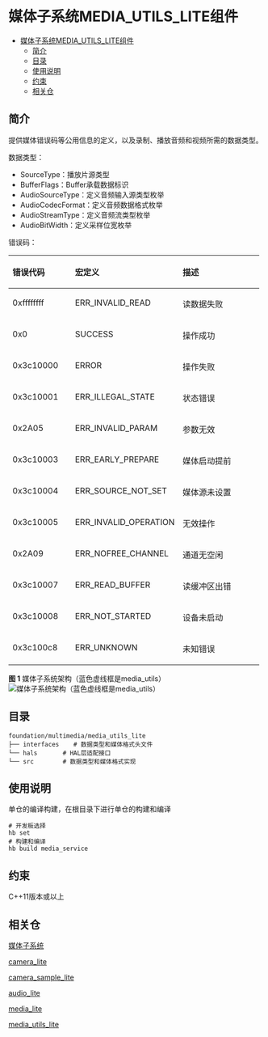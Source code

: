 # 媒体子系统MEDIA\_UTILS\_LITE组件<a name="ZH-CN_TOPIC_0000001127127417"></a>

- [媒体子系统MEDIA\_UTILS\_LITE组件<a name="ZH-CN_TOPIC_0000001127127417"></a>](#媒体子系统media_utils_lite组件)
  - [简介<a name="section11660541593"></a>](#简介)
  - [目录<a name="section8685144625320"></a>](#目录)
  - [使用说明<a name="section1648194512427"></a>](#使用说明)
  - [约束<a name="section161941989596"></a>](#约束)
  - [相关仓<a name="section105062051111614"></a>](#相关仓)

## 简介<a name="section11660541593"></a>

提供媒体错误码等公用信息的定义，以及录制、播放音频和视频所需的数据类型。

数据类型：

-   SourceType：播放片源类型
-   BufferFlags：Buffer承载数据标识
-   AudioSourceType：定义音频输入源类型枚举
-   AudioCodecFormat：定义音频数据格式枚举
-   AudioStreamType：定义音频流类型枚举
-   AudioBitWidth：定义采样位宽枚举

错误码：

<a name="table7158151314620"></a>
<table><thead align="left"><tr id="row1722018139620"><th class="cellrowborder" valign="top" width="24.95%" id="mcps1.1.4.1.1"><p id="p172202131066"><a name="p172202131066"></a><a name="p172202131066"></a>错误代码</p>
</th>
<th class="cellrowborder" valign="top" width="42.91%" id="mcps1.1.4.1.2"><p id="p5220913569"><a name="p5220913569"></a><a name="p5220913569"></a>宏定义</p>
</th>
<th class="cellrowborder" valign="top" width="32.14%" id="mcps1.1.4.1.3"><p id="p1722061317617"><a name="p1722061317617"></a><a name="p1722061317617"></a>描述</p>
</th>
</tr>
</thead>
<tbody><tr id="row1422020137612"><td class="cellrowborder" valign="top" width="24.95%" headers="mcps1.1.4.1.1 "><p id="p202201213562"><a name="p202201213562"></a><a name="p202201213562"></a>0xffffffff</p>
</td>
<td class="cellrowborder" valign="top" width="42.91%" headers="mcps1.1.4.1.2 "><p id="p0220171317612"><a name="p0220171317612"></a><a name="p0220171317612"></a>ERR_INVALID_READ</p>
</td>
<td class="cellrowborder" valign="top" width="32.14%" headers="mcps1.1.4.1.3 "><p id="p82208133618"><a name="p82208133618"></a><a name="p82208133618"></a>读数据失败</p>
</td>
</tr>
<tr id="row82203139620"><td class="cellrowborder" valign="top" width="24.95%" headers="mcps1.1.4.1.1 "><p id="p1122013131168"><a name="p1122013131168"></a><a name="p1122013131168"></a>0x0</p>
</td>
<td class="cellrowborder" valign="top" width="42.91%" headers="mcps1.1.4.1.2 "><p id="p1322011315617"><a name="p1322011315617"></a><a name="p1322011315617"></a>SUCCESS</p>
</td>
<td class="cellrowborder" valign="top" width="32.14%" headers="mcps1.1.4.1.3 "><p id="p142207137613"><a name="p142207137613"></a><a name="p142207137613"></a>操作成功</p>
</td>
</tr>
<tr id="row15220213066"><td class="cellrowborder" valign="top" width="24.95%" headers="mcps1.1.4.1.1 "><p id="p14220131313612"><a name="p14220131313612"></a><a name="p14220131313612"></a>0x3c10000</p>
</td>
<td class="cellrowborder" valign="top" width="42.91%" headers="mcps1.1.4.1.2 "><p id="p1822016133612"><a name="p1822016133612"></a><a name="p1822016133612"></a>ERROR</p>
</td>
<td class="cellrowborder" valign="top" width="32.14%" headers="mcps1.1.4.1.3 "><p id="p1422071317614"><a name="p1422071317614"></a><a name="p1422071317614"></a>操作失败</p>
</td>
</tr>
<tr id="row3220191311619"><td class="cellrowborder" valign="top" width="24.95%" headers="mcps1.1.4.1.1 "><p id="p22201013865"><a name="p22201013865"></a><a name="p22201013865"></a>0x3c10001</p>
</td>
<td class="cellrowborder" valign="top" width="42.91%" headers="mcps1.1.4.1.2 "><p id="p52211813262"><a name="p52211813262"></a><a name="p52211813262"></a>ERR_ILLEGAL_STATE</p>
</td>
<td class="cellrowborder" valign="top" width="32.14%" headers="mcps1.1.4.1.3 "><p id="p102211913669"><a name="p102211913669"></a><a name="p102211913669"></a>状态错误</p>
</td>
</tr>
<tr id="row1222119131064"><td class="cellrowborder" valign="top" width="24.95%" headers="mcps1.1.4.1.1 "><p id="p152211413962"><a name="p152211413962"></a><a name="p152211413962"></a>0x2A05</p>
</td>
<td class="cellrowborder" valign="top" width="42.91%" headers="mcps1.1.4.1.2 "><p id="p7221113864"><a name="p7221113864"></a><a name="p7221113864"></a>ERR_INVALID_PARAM</p>
</td>
<td class="cellrowborder" valign="top" width="32.14%" headers="mcps1.1.4.1.3 "><p id="p12211813968"><a name="p12211813968"></a><a name="p12211813968"></a>参数无效</p>
</td>
</tr>
<tr id="row1122110131163"><td class="cellrowborder" valign="top" width="24.95%" headers="mcps1.1.4.1.1 "><p id="p1222111131761"><a name="p1222111131761"></a><a name="p1222111131761"></a>0x3c10003</p>
</td>
<td class="cellrowborder" valign="top" width="42.91%" headers="mcps1.1.4.1.2 "><p id="p1622171317617"><a name="p1622171317617"></a><a name="p1622171317617"></a>ERR_EARLY_PREPARE</p>
</td>
<td class="cellrowborder" valign="top" width="32.14%" headers="mcps1.1.4.1.3 "><p id="p1722117131610"><a name="p1722117131610"></a><a name="p1722117131610"></a>媒体启动提前</p>
</td>
</tr>
<tr id="row1322191310611"><td class="cellrowborder" valign="top" width="24.95%" headers="mcps1.1.4.1.1 "><p id="p2221713569"><a name="p2221713569"></a><a name="p2221713569"></a>0x3c10004</p>
</td>
<td class="cellrowborder" valign="top" width="42.91%" headers="mcps1.1.4.1.2 "><p id="p1422115131164"><a name="p1422115131164"></a><a name="p1422115131164"></a>ERR_SOURCE_NOT_SET</p>
</td>
<td class="cellrowborder" valign="top" width="32.14%" headers="mcps1.1.4.1.3 "><p id="p1722119131068"><a name="p1722119131068"></a><a name="p1722119131068"></a>媒体源未设置</p>
</td>
</tr>
<tr id="row62216139614"><td class="cellrowborder" valign="top" width="24.95%" headers="mcps1.1.4.1.1 "><p id="p182218133619"><a name="p182218133619"></a><a name="p182218133619"></a>0x3c10005</p>
</td>
<td class="cellrowborder" valign="top" width="42.91%" headers="mcps1.1.4.1.2 "><p id="p72211813061"><a name="p72211813061"></a><a name="p72211813061"></a>ERR_INVALID_OPERATION</p>
</td>
<td class="cellrowborder" valign="top" width="32.14%" headers="mcps1.1.4.1.3 "><p id="p2221161310618"><a name="p2221161310618"></a><a name="p2221161310618"></a>无效操作</p>
</td>
</tr>
<tr id="row2022111312610"><td class="cellrowborder" valign="top" width="24.95%" headers="mcps1.1.4.1.1 "><p id="p1722111139618"><a name="p1722111139618"></a><a name="p1722111139618"></a>0x2A09</p>
</td>
<td class="cellrowborder" valign="top" width="42.91%" headers="mcps1.1.4.1.2 "><p id="p12211713767"><a name="p12211713767"></a><a name="p12211713767"></a>ERR_NOFREE_CHANNEL</p>
</td>
<td class="cellrowborder" valign="top" width="32.14%" headers="mcps1.1.4.1.3 "><p id="p1622115137617"><a name="p1622115137617"></a><a name="p1622115137617"></a>通道无空闲</p>
</td>
</tr>
<tr id="row8221201314611"><td class="cellrowborder" valign="top" width="24.95%" headers="mcps1.1.4.1.1 "><p id="p122217138616"><a name="p122217138616"></a><a name="p122217138616"></a>0x3c10007</p>
</td>
<td class="cellrowborder" valign="top" width="42.91%" headers="mcps1.1.4.1.2 "><p id="p1022110130620"><a name="p1022110130620"></a><a name="p1022110130620"></a>ERR_READ_BUFFER</p>
</td>
<td class="cellrowborder" valign="top" width="32.14%" headers="mcps1.1.4.1.3 "><p id="p1322116131064"><a name="p1322116131064"></a><a name="p1322116131064"></a>读缓冲区出错</p>
</td>
</tr>
<tr id="row142221813263"><td class="cellrowborder" valign="top" width="24.95%" headers="mcps1.1.4.1.1 "><p id="p32221713964"><a name="p32221713964"></a><a name="p32221713964"></a>0x3c10008</p>
</td>
<td class="cellrowborder" valign="top" width="42.91%" headers="mcps1.1.4.1.2 "><p id="p1622221317615"><a name="p1622221317615"></a><a name="p1622221317615"></a>ERR_NOT_STARTED</p>
</td>
<td class="cellrowborder" valign="top" width="32.14%" headers="mcps1.1.4.1.3 "><p id="p11222413963"><a name="p11222413963"></a><a name="p11222413963"></a>设备未启动</p>
</td>
</tr>
<tr id="row1922217130615"><td class="cellrowborder" valign="top" width="24.95%" headers="mcps1.1.4.1.1 "><p id="p19222213267"><a name="p19222213267"></a><a name="p19222213267"></a>0x3c100c8</p>
</td>
<td class="cellrowborder" valign="top" width="42.91%" headers="mcps1.1.4.1.2 "><p id="p32221213768"><a name="p32221213768"></a><a name="p32221213768"></a>ERR_UNKNOWN</p>
</td>
<td class="cellrowborder" valign="top" width="32.14%" headers="mcps1.1.4.1.3 "><p id="p20222171320618"><a name="p20222171320618"></a><a name="p20222171320618"></a>未知错误</p>
</td>
</tr>
</tbody>
</table>

**图 1**  媒体子系统架构（蓝色虚线框是media\_utils）<a name="fig9521193714117"></a>  
![](figures/媒体子系统架构（蓝色虚线框是media_utils）.png "媒体子系统架构（蓝色虚线框是media_utils）")

## 目录<a name="section8685144625320"></a>

```
foundation/multimedia/media_utils_lite
├── interfaces    # 数据类型和媒体格式头文件
└── hals       # HAL层适配接口
└── src        # 数据类型和媒体格式实现
```

## 使用说明<a name="section1648194512427"></a>

单仓的编译构建，在根目录下进行单仓的构建和编译

```
# 开发板选择
hb set  
# 构建和编译
hb build media_service
```

## 约束<a name="section161941989596"></a>

C++11版本或以上

## 相关仓<a name="section105062051111614"></a>

[媒体子系统](https://gitee.com/openharmony/docs/blob/master/zh-cn/readme/%E5%AA%92%E4%BD%93%E5%AD%90%E7%B3%BB%E7%BB%9F.md)

[camera\_lite](https://gitee.com/openharmony/multimedia_camera_lite)

[camera\_sample\_lite](https://gitee.com/openharmony/applications_sample_camera)

[audio\_lite](https://gitee.com/openharmony/multimedia_audio_lite)

[media\_lite](https://gitee.com/openharmony/multimedia_media_lite)

[media\_utils\_lite](https://gitee.com/openharmony/multimedia_utils_lite)

